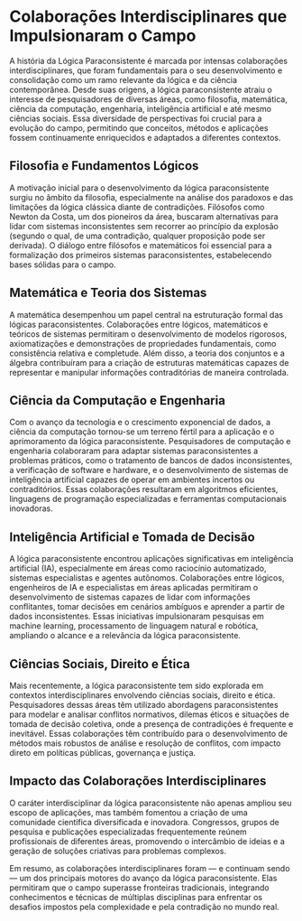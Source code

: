 # Colaborações Interdisciplinares que Impulsionaram o Campo

A história da Lógica Paraconsistente é marcada por intensas colaborações interdisciplinares, que foram fundamentais para o seu desenvolvimento e consolidação como um ramo relevante da lógica e da ciência contemporânea. Desde suas origens, a lógica paraconsistente atraiu o interesse de pesquisadores de diversas áreas, como filosofia, matemática, ciência da computação, engenharia, inteligência artificial e até mesmo ciências sociais. Essa diversidade de perspectivas foi crucial para a evolução do campo, permitindo que conceitos, métodos e aplicações fossem continuamente enriquecidos e adaptados a diferentes contextos.

## Filosofia e Fundamentos Lógicos

A motivação inicial para o desenvolvimento da lógica paraconsistente surgiu no âmbito da filosofia, especialmente na análise dos paradoxos e das limitações da lógica clássica diante de contradições. Filósofos como Newton da Costa, um dos pioneiros da área, buscaram alternativas para lidar com sistemas inconsistentes sem recorrer ao princípio da explosão (segundo o qual, de uma contradição, qualquer proposição pode ser derivada). O diálogo entre filósofos e matemáticos foi essencial para a formalização dos primeiros sistemas paraconsistentes, estabelecendo bases sólidas para o campo.

## Matemática e Teoria dos Sistemas

A matemática desempenhou um papel central na estruturação formal das lógicas paraconsistentes. Colaborações entre lógicos, matemáticos e teóricos de sistemas permitiram o desenvolvimento de modelos rigorosos, axiomatizações e demonstrações de propriedades fundamentais, como consistência relativa e completude. Além disso, a teoria dos conjuntos e a álgebra contribuíram para a criação de estruturas matemáticas capazes de representar e manipular informações contraditórias de maneira controlada.

## Ciência da Computação e Engenharia

Com o avanço da tecnologia e o crescimento exponencial de dados, a ciência da computação tornou-se um terreno fértil para a aplicação e o aprimoramento da lógica paraconsistente. Pesquisadores de computação e engenharia colaboraram para adaptar sistemas paraconsistentes a problemas práticos, como o tratamento de bancos de dados inconsistentes, a verificação de software e hardware, e o desenvolvimento de sistemas de inteligência artificial capazes de operar em ambientes incertos ou contraditórios. Essas colaborações resultaram em algoritmos eficientes, linguagens de programação especializadas e ferramentas computacionais inovadoras.

## Inteligência Artificial e Tomada de Decisão

A lógica paraconsistente encontrou aplicações significativas em inteligência artificial (IA), especialmente em áreas como raciocínio automatizado, sistemas especialistas e agentes autônomos. Colaborações entre lógicos, engenheiros de IA e especialistas em áreas aplicadas permitiram o desenvolvimento de sistemas capazes de lidar com informações conflitantes, tomar decisões em cenários ambíguos e aprender a partir de dados inconsistentes. Essas iniciativas impulsionaram pesquisas em machine learning, processamento de linguagem natural e robótica, ampliando o alcance e a relevância da lógica paraconsistente.

## Ciências Sociais, Direito e Ética

Mais recentemente, a lógica paraconsistente tem sido explorada em contextos interdisciplinares envolvendo ciências sociais, direito e ética. Pesquisadores dessas áreas têm utilizado abordagens paraconsistentes para modelar e analisar conflitos normativos, dilemas éticos e situações de tomada de decisão coletiva, onde a presença de contradições é frequente e inevitável. Essas colaborações têm contribuído para o desenvolvimento de métodos mais robustos de análise e resolução de conflitos, com impacto direto em políticas públicas, governança e justiça.

## Impacto das Colaborações Interdisciplinares

O caráter interdisciplinar da lógica paraconsistente não apenas ampliou seu escopo de aplicações, mas também fomentou a criação de uma comunidade científica diversificada e inovadora. Congressos, grupos de pesquisa e publicações especializadas frequentemente reúnem profissionais de diferentes áreas, promovendo o intercâmbio de ideias e a geração de soluções criativas para problemas complexos.

Em resumo, as colaborações interdisciplinares foram — e continuam sendo — um dos principais motores do avanço da lógica paraconsistente. Elas permitiram que o campo superasse fronteiras tradicionais, integrando conhecimentos e técnicas de múltiplas disciplinas para enfrentar os desafios impostos pela complexidade e pela contradição no mundo real.